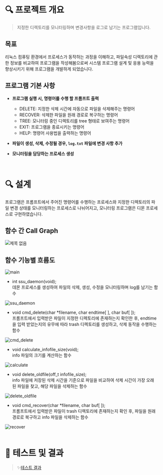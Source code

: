 # 🔍 프로젝트 개요

> 지정한 디렉토리를 모니터링하며 변경사항을 로그로 남기는 프로그램입니다.


## 목표

리눅스 컴퓨팅 환경에서 프로세스가 동작하는 과정을 이해하고, 파일속성 디렉토리에 관한 정보를 비교하여 프로그램을 작성해봄으로써 시스템 프로그램 설계 및 응용 능력을 향상시키기 위해 프로그램을 개발하게 되었습니다.


## 프로그램 기본 사항

- **프로그램 실행 시, 명령어를 수행 할 프롬프트 출력**
    - DELETE: 지정한 삭제 시간에 자동으로 파일을 삭제해주는 명령어
    - RECOVER: 삭제한 파일을 원래 경로로 복구하는 명령어
    - TREE: 모니터링 중인 디렉토리를 tree 형태로 보여주는 명령어
    - EXIT: 프로그램을 종료시키는 명령어
    - HELP: 명령어 사용법을 출력하는 명령어

- **파일이 생성, 삭제, 수정될 경우, `log.txt` 파일에 변경 사항 추가**

- **모니터링을 담당하는 프로세스 생성**
<br/>


# 🔍 설계

프로그램은 프롬프트에서 주어진 명령어를 수행하는 프로세스와 지정한 디렉토리의 파일 변경 상태를 모니터링하는 프로세스로 나뉘어지고, 모니터링 프로그램은 디몬 프로세스로 구현하였습니다. 


## 함수 간 Call Graph
![제목 없음](https://user-images.githubusercontent.com/69866091/151962868-cf01e944-a0f5-4dc7-93d0-222db2a7a5ae.png)

  
## 함수 기능별 흐름도
![main](https://user-images.githubusercontent.com/69866091/152007369-565eff88-a5f1-4235-8c7f-08be58de03e8.png)

- int ssu_daemon(void); <br/>
데몬 프로세스를 생성하여 파일의 삭제, 생성, 수정을 모니터링하며 log를 남기는 함수

![ssu_daemon](https://user-images.githubusercontent.com/69866091/152003543-1dae7f51-251a-48a3-948c-eecdb4f38523.png)

- void cmd_delete(char *filename, char endtime[ ], char buf[ ]); <br/>
프롬프트에서 입력받은 파일이 지정한 디렉토리에 존재하는지 확인한 후, endtime을 입력 받았는지의 유무에 따라 trash 디렉토리를 생성하고, 삭제 동작을 수행하는 함수

![cmd_delete](https://user-images.githubusercontent.com/69866091/152003550-34ae1976-6bcf-459c-a1a2-717c76275f87.png)

- void calculate_infofile_size(void); <br/>
info 파일의 크기를 계산하는 함수

![calculate](https://user-images.githubusercontent.com/69866091/152005981-58bb192c-8164-42df-81ce-d90c1d7a08ff.png)

- void delete_oldfile(off_t infofile_size); <br/>
info 파일에 저장된 삭제 시간을 기준으로 파일을 비교하여 삭제 시간이 가장 오래된 파일을 찾고, 해당 파일을 삭제하는 함수

![delete_oldfile](https://user-images.githubusercontent.com/69866091/152006085-8ae3c8cf-362e-4081-bf3f-548994d3e8f9.png)

- void cmd_recover(char *filename, char buf[ ]); <br/>
프롬프트에서 입력받은 파일이 trash 디렉토리에 존재하는지 확인 후, 파일을 원래 경로로 복구하고 info 파일을 삭제하는 함수

![recover](https://user-images.githubusercontent.com/69866091/152006231-aaa307a0-ac09-4709-b7e3-df02100d679b.png)
<br/>
<br/>


# 🥣 테스트 및 결과

> ✨[테스트 결과](https://www.notion.so/3c29003eee594a259a0e4712feb8ea95) 
